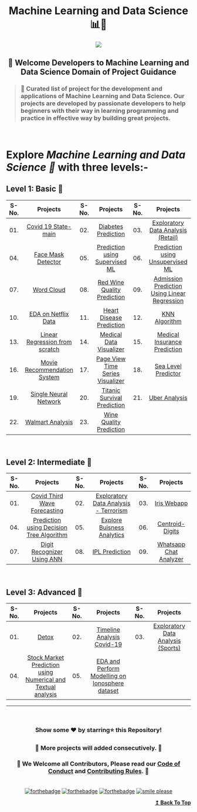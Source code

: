 <h1 align="center">Machine Learning and Data Science 📊🦾</h1>

<div id="top" align="center"><img src="https://user-images.githubusercontent.com/65494453/220168439-1a3738fb-ede1-40ad-8291-18e233c6b44e.png">
</div>

<h2 align="center">🚦 Welcome Developers to Machine Learning and Data Science Domain of Project Guidance</p></h2>

>  <h3>🏰 Curated list of project for the development and applications of Machine Learning and Data Science. Our projects are developed by passionate developers to help beginners with their way in learning programming and practice in effective way by building great projects.</h3> 

<br>

<h1> Explore <i>Machine Learning and Data Science 🎯</i> with three levels:-</h1>

## Level 1: Basic 🚀

| S-No. | Projects | S-No. | Projects | S-No. | Projects |
|:--:|:--:|:--:|:--:|:--:|:--:|
| 01. | [ Covid 19 State-main ](https://github.com/Kushal997-das/Project-Guidance/tree/main/Machine%20Learning%20and%20Data%20Science/Basic/Covid19state-main) | 02. | [ Diabetes Prediction ](https://github.com/Kushal997-das/Project-Guidance/tree/main/Machine%20Learning%20and%20Data%20Science/Basic/Diabetes%20Prediction) | 03. | [ Exploratory Data Analysis (Retail) ](https://github.com/Kushal997-das/Project-Guidance/tree/main/Machine%20Learning%20and%20Data%20Science/Basic/Exploratory%20Data%20Analysis(Retail)) |
| 04. | [ Face Mask Detector ](https://github.com/Kushal997-das/Project-Guidance/tree/main/Machine%20Learning%20and%20Data%20Science/Basic/Face%20Mask%20Detector) | 05. | [ Prediction using Supervised ML ](https://github.com/Kushal997-das/Project-Guidance/tree/main/Machine%20Learning%20and%20Data%20Science/Basic/Prediction%20using%20Supervised%20ML) | 06. | [ Prediction using Unsupervised ML ](https://github.com/Kushal997-das/Project-Guidance/tree/main/Machine%20Learning%20and%20Data%20Science/Basic/Prediction%20using%20Unsupervised%20ML) |
| 07. | [Word Cloud](https://github.com/Kushal997-das/Project-Guidance/tree/main/Machine%20Learning%20and%20Data%20Science/Basic/Word-Cloud) | 08. | [ Red Wine Quality Prediction ](https://github.com/Garvit414/Project-Guidance/tree/main/Machine%20Learning%20and%20Data%20Science/Basic/Red%20Wine%20Quality%20Prediction) | 09. | [Admission Prediction Using Linear Regression](https://github.com/Kushal997-das/Project-Guidance/tree/main/Machine%20Learning%20and%20Data%20Science/Basic/Admission%20Prediction%20Using%20Linear%20Regression) |
| 10. | [EDA on Netflix Data](https://github.com/Kushal997-das/Project-Guidance/tree/main/Machine%20Learning%20and%20Data%20Science/Basic/EDA%20on%20Netflix%20Data) | 11. | [Heart Disease Prediction](https://github.com/Kushal997-das/Project-Guidance/tree/main/Machine%20Learning%20and%20Data%20Science/Basic/Heart%20Disease%20Prediction) | 12. | [KNN Algorithm](https://github.com/Kushal997-das/Project-Guidance/tree/main/Machine%20Learning%20and%20Data%20Science/Basic/KNN%20Algorithm) |
| 13. | [Linear Regression from scratch](https://github.com/Kushal997-das/Project-Guidance/tree/main/Machine%20Learning%20and%20Data%20Science/Basic/Linear%20Regression%20from%20scratch) | 14. | [Medical Data Visualizer](https://github.com/Kushal997-das/Project-Guidance/tree/main/Machine%20Learning%20and%20Data%20Science/Basic/Medical%20Data%20Visualizer) | 15. | [Medical Insurance Prediction](https://github.com/Kushal997-das/Project-Guidance/tree/main/Machine%20Learning%20and%20Data%20Science/Basic/Medical%20Insurance%20Prediction) |
| 16. | [Movie Recommendation System](https://github.com/Kushal997-das/Project-Guidance/tree/main/Machine%20Learning%20and%20Data%20Science/Basic/Movie%20Recommendation%20System) | 17. | [Page View Time Series Visualizer](https://github.com/Kushal997-das/Project-Guidance/tree/main/Machine%20Learning%20and%20Data%20Science/Basic/Page%20View%20Time%20Series%20Visualizer) | 18. | [Sea Level Predictor](https://github.com/Kushal997-das/Project-Guidance/tree/main/Machine%20Learning%20and%20Data%20Science/Basic/Sea%20Level%20Predictor) |
| 19. | [Single Neural Network](https://github.com/Kushal997-das/Project-Guidance/tree/main/Machine%20Learning%20and%20Data%20Science/Basic/Single%20Neural%20Network) | 20. | [Titanic Survival Prediction](https://github.com/Kushal997-das/Project-Guidance/tree/main/Machine%20Learning%20and%20Data%20Science/Basic/Titanic_Survival_Prediction) | 21. | [Uber Analysis](https://github.com/Kushal997-das/Project-Guidance/tree/main/Machine%20Learning%20and%20Data%20Science/Basic/Uber%20Analysis) |
| 22. | [Walmart Analysis](https://github.com/Kushal997-das/Project-Guidance/tree/main/Machine%20Learning%20and%20Data%20Science/Basic/Walmart%20Analysis) | 23. | [Wine Quality Prediction](https://github.com/Kushal997-das/Project-Guidance/tree/main/Machine%20Learning%20and%20Data%20Science/Basic/Wine%20Quality%20Prediction) |

<br>

## Level 2: Intermediate 🚀

| S-No. | Projects | S-No. | Projects | S-No. | Projects |
|:--:|:--:|:--:|:--:|:--:|:--:|
| 01. | [Covid Third Wave Forecasting ](https://github.com/Kushal997-das/Project-Guidance/tree/main/Machine%20Learning%20and%20Data%20Science/Intermediate/Covid_Third_Wave_Forecasting) | 02. | [Exploratory Data Analysis - Terrorism](https://github.com/Kushal997-das/Project-Guidance/tree/main/Machine%20Learning%20and%20Data%20Science/Intermediate/Exploratory%20Data%20Analysis%20-%20Terrorism) | 03. | [Iris Webapp](https://github.com/Kushal997-das/Project-Guidance/tree/main/Machine%20Learning%20and%20Data%20Science/Intermediate/Iriswebapp-main) |
| 04. | [ Prediction using Decision Tree Algorithm ](https://github.com/Kushal997-das/Project-Guidance/tree/main/Machine%20Learning%20and%20Data%20Science/Intermediate/Prediction%20using%20Decision%20Tree%20Algorithm) | 05. | [ Explore Buisness Analytics ](https://github.com/Kushal997-das/Project-Guidance/tree/main/Machine%20Learning%20and%20Data%20Science/Intermediate/To%20Explore%20Buisness%20Analytics) | 06. | [Centroid-Digits](https://github.com/Kushal997-das/Project-Guidance/tree/main/Machine%20Learning%20and%20Data%20Science/Intermediate/Centroid-Digits) |
| 07. | [Digit Recognizer Using ANN](https://github.com/Kushal997-das/Project-Guidance/tree/main/Machine%20Learning%20and%20Data%20Science/Intermediate/Digit%20Recognizer%20Using%20ANN) | 08. | [IPL Prediction](https://github.com/Kushal997-das/Project-Guidance/tree/main/Machine%20Learning%20and%20Data%20Science/Intermediate/IPL%20Prediction) | 09. | [Whatsapp Chat Analyzer](https://github.com/Kushal997-das/Project-Guidance/tree/main/Machine%20Learning%20and%20Data%20Science/Intermediate/Whatsapp%20Chat%20Analyzer) |10. | [Disease_Predictor](https://github.com/Kushal997-das/Project-Guidance/tree/main/Machine%20Learning%20and%20Data%20Science/Intermediate/Disease_Predictor) |

<br>

## Level 3: Advanced 🚀

| S-No. | Projects | S-No. | Projects | S-No. | Projects |
|:--:|:--:|:--:|:--:|:--:|:--:| 
| 01. | [ Detox ](https://github.com/Kushal997-das/Project-Guidance/tree/main/Machine%20Learning%20and%20Data%20Science/Advanced/Detox) | 02. | [Timeline Analysis Covid-19](https://github.com/Kushal997-das/Project-Guidance/tree/main/Machine%20Learning%20and%20Data%20Science/Intermediate/Timeline%20Analysis%20Covid-19) | 03. | [ Exploratory Data Analysis (Sports) ](https://github.com/Kushal997-das/Project-Guidance/tree/main/Machine%20Learning%20and%20Data%20Science/Intermediate/EXPLORATORY%20DATA%20ANALYSIS%20(Sports)) |
| 04. | [ Stock Market Prediction using Numerical and Textual analysis ](https://github.com/Kushal997-das/Project-Guidance/tree/main/Machine%20Learning%20and%20Data%20Science/Intermediate/Stock%20Market%20Prediction%20using%20Numerical%20and%20Textual%20Analysis) | 05. | [ EDA and Perform Modelling on Ionosphere dataset ](https://github.com/Kushal997-das/Project-Guidance/tree/main/Machine%20Learning%20and%20Data%20Science/Intermediate/EDA-and-Perform-Modelling-on-Ionosphere-Dataset-main) |


---

<br/>
<h3> <p align="center">Show some ❤️ by starring⭐ this Repository!</p> </h3>

<h3> <p align="center"> 💌 More projects will added consecutively. 💌</p> </h3>

### <p align="center"> 🎉 We Welcome all Contributors, Please read our [Code of Conduct](https://github.com/Kushal997-das/Project-Guidance/blob/main/CODE_OF_CONDUCT.md) and [Contributing Rules](https://github.com/Kushal997-das/Project-Guidance/blob/main/CONTRIBUTING.md). 🎉<br> <br>

<div align="center">
  
[![forthebadge](https://forthebadge.com/images/badges/built-by-developers.svg)](https://forthebadge.com)
[![forthebadge](https://forthebadge.com/images/badges/built-with-love.svg)](https://forthebadge.com)
[![forthebadge](https://forthebadge.com/images/badges/built-with-swag.svg)](https://forthebadge.com)
[![smile please](https://forthebadge.com/images/badges/makes-people-smile.svg)](https://github.com/Kushal997-das/)
  
</div>

<div align="right">
  <b><a href="#top">↥ Back To Top</a></b>
</div>
